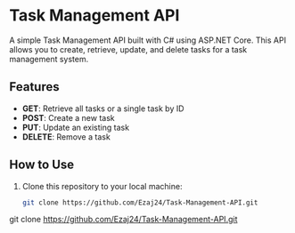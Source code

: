# Task Management API

A simple Task Management API built with C# using ASP.NET Core. This API allows you to create, retrieve, update, and delete tasks for a task management system.

## Features

- **GET**: Retrieve all tasks or a single task by ID
- **POST**: Create a new task
- **PUT**: Update an existing task
- **DELETE**: Remove a task

## How to Use

1. Clone this repository to your local machine:

   ```bash
   git clone https://github.com/Ezaj24/Task-Management-API.git
 git clone https://github.com/Ezaj24/Task-Management-API.git
